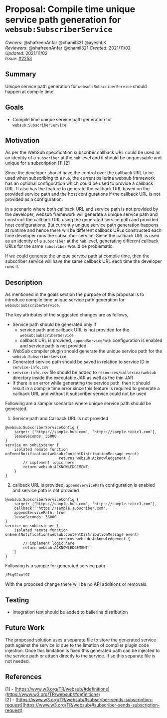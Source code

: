 # Proposal: Compile time unique service path generation for `websub:SubscriberService`

_Owners_: @shafreenAnfar @chamil321 @ayeshLK  
_Reviewers_: @shafreenAnfar @chamil321
_Created_: 2021/11/02  
_Updated_: 2021/11/02  
_Issue_: [#2253](https://github.com/ballerina-platform/ballerina-standard-library/issues/2253)

## Summary

Unique service path generation for `websub:SubscriberService` should happen at compile time.  

## Goals

* Compile time unique service path generation for `websub:SubscriberService`

## Motivation

As per the WebSub specification subscriber callback URL could be used as an identity of a `subscriber` at the `hub` level and it should be unguessable and unique for a subscription [1] [2]

Since the developer should have the control over the callback URL to be used when subscribing to a `hub`, the current ballerina websub framework has an optional configuration which could be used to provide a callback URL. It also has the feature to generate the callback URL  based on the provided service path and the host configurations if the callback URL is not provided as a configuration. 

In a scenario where both callback URL and service path is not provided by the developer, websub framework will generate a unique service path and construct the callback URL using the generated service path and provided host configurations. But currently unique service path generation happens at runtime and hence there will be different callback URLs constructed each time developer runs the subscriber service. Since the callback URL is used as an identity of a `subscriber` at the `hub` level, generating different callback URLs for the same `subscriber` would be problematic. 

If we could generate the unique service path at compile time, then the subscriber service will have the same callback URL each time the developer runs it.

## Description

As mentioned in the goals section the purpose of this proposal is to introduce compile time unique service path generation for `websub:SubscriberService`. 

The key attributes of the suggested changes are as follows,
- Service path should be generated only if
  - service path and callback URL is not provided for the `websub:SubscriberService`
  - callback URL is provided, `appendServicePath` configuration is enabled and service path is not provided
- WebSub compiler plugin should generate the unique service path for the `websub:SubscriberService`
- Generated service path should be saved in relation to service ID in `service-info.csv`
- `service-info.csv` file should be added to `resources/ballerina/websub` directory inside the executable JAR as well as the thin JAR
- If there is an error while generating the service path, then it should result in a compile time error since this feature is required to generate a callback URL and without it subscriber service could not be used

Following are a sample scenarios where unique service path should be generated.

1. Service path and Callback URL is not provided
```ballerina
@websub:SubscriberServiceConfig {
    target: ["https://sample.hub.com", "https://sample.topic1.com"], 
    leaseSeconds: 36000
}
service on subListener {
    isolated remote function onEventNotification(websub:ContentDistributionMessage event) 
                        returns websub:Acknowledgement {
        // implement logic here
        return websub:ACKNOWLEDGEMENT;
    }
}
```

2. callback URL is provided, `appendServicePath` configuration is enabled and service path is not provided
```ballerina
@websub:SubscriberServiceConfig {
    target: ["https://sample.hub.com", "https://sample.topic1.com"],
    callback: "https://sample.subscriber.com",
    appendServicePath: true 
    leaseSeconds: 36000
}
service on subListener {
    isolated remote function onEventNotification(websub:ContentDistributionMessage event) 
                        returns websub:Acknowledgement {
        // implement logic here
        return websub:ACKNOWLEDGEMENT;
    }
}
```

Following is a sample for generated service path.
```
/PkgS2xml97
```

With the proposed change there will be no API additions or removals.

## Testing

- Integration test should be added to ballerina distribution

## Future Work

The proposed solution uses a separate file to store the generated service path against the service id due to the limation of compiler plugin code injection. Once this limitation is fixed this generated path can be injected to the service path or attach directly to the service. If so this separate file is not needed.

## References

[1] - [https://www.w3.org/TR/websub/#definitions](https://www.w3.org/TR/websub/#definitions)  
[2] - [https://www.w3.org/TR/websub/#subscriber-sends-subscription-request](https://www.w3.org/TR/websub/#subscriber-sends-subscription-request)
